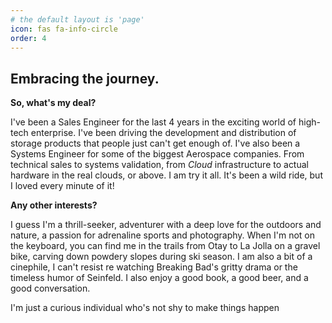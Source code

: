 ```yaml
---
# the default layout is 'page'
icon: fas fa-info-circle
order: 4
---
```


## Embracing the journey.

**So, what's my deal?**

I've been a Sales Engineer for the last 4 years in the exciting world of high-tech enterprise. I've been driving the development and distribution of storage products that people just can't get enough of. I've also been a Systems Engineer for some of the biggest Aerospace companies. From technical sales to systems validation, from _Cloud_ infrastructure to actual hardware in the real clouds, or above. I am try it all. It's been a wild ride, but I loved every minute of it!

**Any other interests?**

I guess I'm a thrill-seeker, adventurer with a deep love for the outdoors and nature, a passion for adrenaline sports and photography. When I'm not on the keyboard, you can find me in the trails from Otay to La Jolla on a gravel bike, carving down powdery slopes during ski season. I am also a bit of a cinephile, I can't resist re watching Breaking Bad's gritty drama or the timeless humor of Seinfeld. I also enjoy a good book, a good beer, and a good conversation.

I'm just a curious individual who's not shy to make things happen